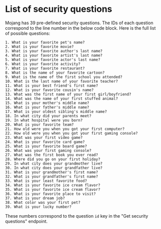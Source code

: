# List of security questions
Mojang has 39 pre-defined security questions. The IDs of each question correspond to the line number in the below code block. Here is the full list of possible questions:

```
1. What is your favorite pet's name?
2. What is your favorite movie?
3. What is your favorite author's last name?
4. What is your favorite artist's last name?
5. What is your favorite actor's last name?
6. What is your favorite activity?
7. What is your favorite restaurant?
8. What is the name of your favorite cartoon?
9. What is the name of the first school you attended?
10. What is the last name of your favorite teacher?
11. What is your best friend's first name?
12. What is your favorite cousin's name?
13. What was the first name of your first girl/boyfriend?
14. What was the name of your first stuffed animal?
15. What is your mother's middle name?
16. What is your father's middle name?
17. What is your oldest sibling's middle name?
18. In what city did your parents meet?
19. In what hospital were you born?
20. What is your favorite team?
21. How old were you when you got your first computer?
22. How old were you when you got your first gaming console?
23. What was your first video game?
24. What is your favorite card game?
25. What is your favorite board game?
26. What was your first gaming console?
27. What was the first book you ever read?
28. Where did you go on your first holiday?
29. In what city does your grandmother live?
30. In what city does your grandfather live?
31. What is your grandmother's first name?
32. What is your grandfather's first name?
33. What is your least favorite food?
34. What is your favorite ice cream flavor?
35. What is your favorite ice cream flavor?
36. What is your favorite place to visit?
37. What is your dream job?
38. What color was your first pet?
39. What is your lucky number?
```

These numbers correspond to the question `id` key in the "Get security questions" endpoint.

